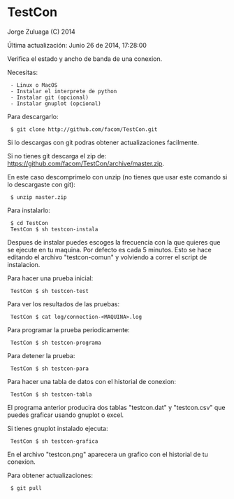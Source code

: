 TestCon
=======
Jorge Zuluaga (C) 2014

Última actualización: Junio 26 de 2014, 17:28:00

Verifica el estado y ancho de banda de una conexion.

Necesitas:

     - Linux o MacOS
     - Instalar el interprete de python
     - Instalar git (opcional)
     - Instalar gnuplot (opcional)

Para descargarlo:

     $ git clone http://github.com/facom/TestCon.git

Si lo descargas con git podras obtener actualizaciones facilmente.

Si no tienes git descarga el zip de:
https://github.com/facom/TestCon/archive/master.zip.

En este caso descomprimelo con unzip (no tienes que usar este comando
si lo descargaste con git):

     $ unzip master.zip      

Para instalarlo: 

     $ cd TestCon
     TestCon $ sh testcon-instala

Despues de instalar puedes escoges la frecuencia con la que quieres
que se ejecute en tu maquina.  Por defecto es cada 5 minutos.  Esto se
hace editando el archivo "testcon-comun" y volviendo a correr el
script de instalacion.

Para hacer una prueba inicial:
     
     TestCon $ sh testcon-test

Para ver los resultados de las pruebas:

     TestCon $ cat log/connection-<MAQUINA>.log

Para programar la prueba periodicamente:

     TestCon $ sh testcon-programa

Para detener la prueba:

     TestCon $ sh testcon-para

Para hacer una tabla de datos con el historial de conexion:

     TestCon $ sh testcon-tabla

El programa anterior producira dos tablas "testcon.dat" y
"testcon.csv" que puedes graficar usando gnuplot o excel.

Si tienes gnuplot instalado ejecuta:

     TestCon $ sh testcon-grafica

En el archivo "testcon.png" aparecera un grafico con el historial de
tu conexion.

Para obtener actualizaciones:

     $ git pull

 